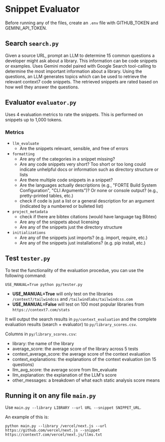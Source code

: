 # Snippet Evaluator

Before running any of the files, create an `.env` file with GITHUB_TOKEN and GEMINI_API_TOKEN. 

## Search `search.py`
Given a source URL, prompt an LLM to determine 15 common questions a developer might ask about a library. This information can be code snippets or examples. Uses Gemini model paired with Google Search tool-calling to determine the most important information about a library. Using the questions, an LLM generates topics which can be used to retrieve the relevant context7 code snippets. The retrieved snippets are rated based on how well they answer the questions.

## Evaluator `evaluator.py`
Uses 4 evaluation metrics to rate the snippets. This is performed on snippets up to 1,000 tokens.  

### Metrics
* `llm_evaluate`
    * Are the snippets relevant, sensible, and free of errors
* `formatting`
    * Are any of the categories in a snippet missing?
    * Are any code snippets very short? Too short or too long could indicate unhelpful docs or information such as directory structure or lists
    * Are there multiple code snippets in a snippet?
    * Are the languages actually descriptions (e.g., "FORTE Build System Configuration", "CLI Arguments")? Or none or console output? (e.g., pretty-printed tables, etc.)
    * check if code is just a list or a general description for an argument (indicated by a numbered or bulleted list)
* `project_metadata`
    * check if there are bibtex citations (would have language tag Bibtex)
    * Are any of the snippets about licensing
    * Are any of the snippets just the directory structure
* `initializations`
    * Are any of the snippets just imports? (e.g. import, require, etc.)
    * Are any of the snippets just installations? (e.g. pip install, etc.)

## Test `tester.py`
To test the functionality of the evaluation procedue, you can use the following command:

`USE_MANUAL=True python py/tester.py`
* **USE_MANUAL=True** will only test on the libraries `/context7/tailwindcss` and `/tailwindlabs/tailwindcss.com`
* **USE_MANUAL=False** will test on 100 most popular libraries from `https://context7.com/stats`

It will output the search results in `py/context_evaluation` and the complete evaluation results (search + evaluator) to `py/library_scores.csv`.

Columns in `py/library_scores.csv`:
- library: the name of the library
- average_score: the average score of the library across 5 tests
- context_average_score: the average score of the context evaluation
- context_explanations: the explanations of the context evaluation (on 15 questions)
- llm_avg_score: the average score from llm_evaluate
- llm_explanation: the explanation of the LLM's score
- other_messages: a breakdown of what each static analysis score means

## Running it on any file `main.py`

Use `main.py --library LIBRARY --url URL --snippet SNIPPET_URL`.

An example of this is:

`python main.py --library /vercel/next.js --url https://github.com/vercel/next.js --snippet https://context7.com/vercel/next.js/llms.txt`


